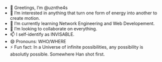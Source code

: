 - 👋 Greetings, I’m @uznthe4s
- 👀 I’m interested in anything that turn one form of energy into another to create motion.
- 🌱 I’m currently learning Network Engineering and Web Developement.
- 💞️ I’m looking to collaborate on everything.
- 📫 I self-identify as INVISABLE.
- 😄 Pronouns: WHO/WHERE
- ⚡ Fun fact: In a Universe of infinite possibilities, any possibility is absolutly possible. Somewhere Han shot first.

<!---
uznthe4s/uznthe4s is a ✨ special ✨ repository because its `README.md` (this file) appears on your GitHub profile.
You can click the Preview link to take a look at your changes.
--->
